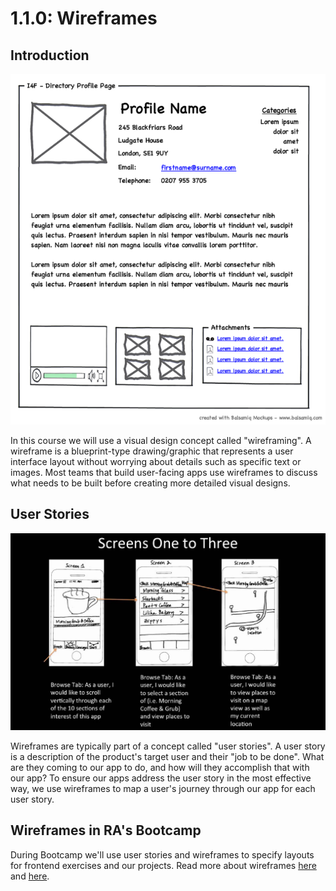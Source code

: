 # 1.1.0: Wireframes

## Introduction

![](../../.gitbook/assets/profilewireframe.png)

In this course we will use a visual design concept called "wireframing". A wireframe is a blueprint-type drawing/graphic that represents a user interface layout without worrying about details such as specific text or images. Most teams that build user-facing apps use wireframes to discuss what needs to be built before creating more detailed visual designs.

## User Stories

![](../../.gitbook/assets/user-story-wireframe-example.jpeg)

Wireframes are typically part of a concept called "user stories". A user story is a description of the product's target user and their "job to be done". What are they coming to our app to do, and how will they accomplish that with our app? To ensure our apps address the user story in the most effective way, we use wireframes to map a user's journey through our app for each user story.

## Wireframes in RA's Bootcamp

During Bootcamp we'll use user stories and wireframes to specify layouts for frontend exercises and our projects. Read more about wireframes [here](https://www.experienceux.co.uk/faqs/what-is-wireframing/) and [here](https://en.wikipedia.org/wiki/Website_wireframe).

